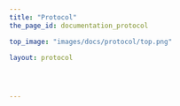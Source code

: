 ```yaml
---
title: "Protocol"
the_page_id: documentation_protocol

top_image: "images/docs/protocol/top.png"

layout: protocol




---
```





